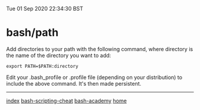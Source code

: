 Tue 01 Sep 2020 22:34:30 BST

# bash/path

Add directories to your path with the following command, where directory is the name of the directory you want to add:


    export PATH=$PATH:directory

Edit your .bash_profile or .profile file (depending on your distribution) to include the above command. It's then made  persistent.
___
[index](./index-file.md)
[bash-scripting-cheat](./bash-scripting-cheat.md)
[bash-academy](./bash-academy.md)
[home](./home.md) 

